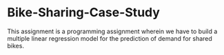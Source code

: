 # Bike-Sharing-Case-Study
This assignment is a programming assignment wherein we have to build a multiple linear regression model for the prediction of demand for shared bikes.
